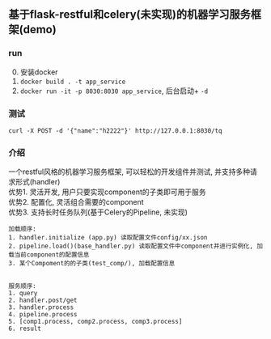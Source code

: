## 基于flask-restful和celery(未实现)的机器学习服务框架(demo)

### run
0. 安装docker
1. `docker build . -t app_service`
2. `docker run -it -p 8030:8030 app_service`, 后台启动+ `-d`

### 测试
`curl -X POST -d '{"name":"h2222"}' http://127.0.0.1:8030/tq`


### 介绍
一个restful风格的机器学习服务框架, 可以轻松的开发组件并测试, 并支持多种请求形式(handler)<br/>
优势1. 灵活开发, 用户只要实现component的子类即可用于服务<br/>
优势2. 配置化, 灵活组合需要的component<br/>
优势3. 支持长时任务队列(基于Celery的Pipeline, 未实现)<br/>
```
加载顺序:
1. handler.initialize (app.py) 读取配置文件config/xx.json
2. pipeline.load()(base_handler.py) 读取配置文件中component并进行实例化, 加载当前component的配置信息
3. 某个Compoment的的子类(test_comp/), 加载配置信息


服务顺序:
1. query 
2. handler.post/get
3. handler.process
4. pipeline.process
5. [comp1.process, comp2.process, comp3.process]
6. result
```